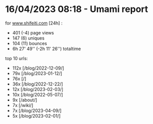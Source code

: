 # 16/04/2023 08:18 - Umami report
for www.shifeiti.com [24h] :

 - 401 (-4) page views
 - 147 (6) uniques
 - 104 (11) bounces
 - 6h 27' 49'' (-2h 11' 26'') totaltime


top 10 urls:
 - 112x [/blog/2022-12-09/]
 - 79x [/blog/2023-01-12/]
 - 76x [/]
 - 36x [/blog/2022-12-22/]
 - 12x [/blog/2023-02-03/]
 - 10x [/blog/2022-05-07/]
 - 9x [/about/]
 - 7x [/wiki/]
 - 7x [/blog/2023-04-09/]
 - 5x [/blog/2023-02-01/]


